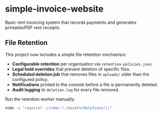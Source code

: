 # simple-invoice-website
Basic rent invoicing system that records payments and generates printable/PDF rent receipts.

## File Retention

This project now includes a simple file retention mechanism:

- **Configurable retention** per organisation via `retention-policies.json`.
- **Legal hold overrides** that prevent deletion of specific files.
- **Scheduled deletion job** that removes files in `uploads/` older than the configured policy.
- **Notifications** printed to the console before a file is permanently deleted.
- **Audit logging** to `deletion.log` for every file removed.

Run the retention worker manually:

```bash
node -e "require('./index').checkForDeletions();"
```
